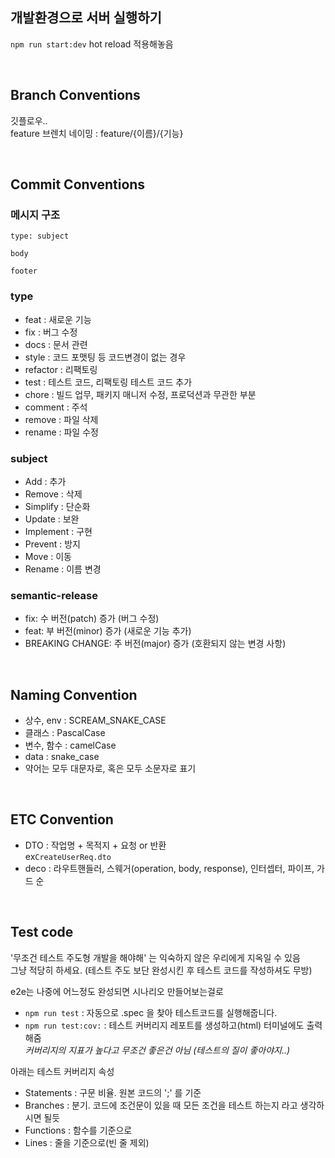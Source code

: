 ## 개발환경으로 서버 실행하기

`npm run start:dev` hot reload 적용해놓음

<br />

## Branch Conventions
깃플로우..\
feature 브렌치 네이밍 : feature/{이름}/{기능} 

<br />

## Commit Conventions

### 메시지 구조
```
type: subject

body

footer
```

### type
- feat : 새로운 기능
- fix : 버그 수정
- docs : 문서 관련
- style : 코드 포맷팅 등 코드변경이 없는 경우
- refactor : 리팩토링
- test : 테스트 코드, 리팩토링 테스트 코드 추가
- chore : 빌드 업무, 패키지 매니저 수정, 프로덕션과 무관한 부분
- comment : 주석
- remove : 파일 삭제
- rename : 파일 수정

### subject
- Add : 추가
- Remove : 삭제
- Simplify : 단순화
- Update : 보완
- Implement : 구현
- Prevent : 방지
- Move : 이동
- Rename : 이름 변경

### semantic-release
- fix: 수 버전(patch) 증가 (버그 수정)
- feat: 부 버전(minor) 증가 (새로운 기능 추가)
- BREAKING CHANGE: 주 버전(major) 증가 (호환되지 않는 변경 사항)

<br />

## Naming Convention
- 상수, env : SCREAM_SNAKE_CASE
- 클래스 : PascalCase
- 변수, 함수 : camelCase
- data : snake_case
- 약어는 모두 대문자로, 혹은 모두 소문자로 표기

<br />

## ETC Convention
+ DTO : 작업명 + 목적지 + 요청 or 반환\
ex`CreateUserReq.dto`
+ deco : 라우트핸들러, 스웨거(operation, body, response), 인터셉터, 파이프, 가드 순

<br />

## Test code

'무조건 테스트 주도형 개발을 해야해' 는 익숙하지 않은 우리에게 지옥일 수 있음 \
그냥 적당히 하세요. (테스트 주도 보단 완성시킨 후 테스트 코드를 작성하셔도 무방)

e2e는 나중에 어느정도 완성되면 시나리오 만들어보는걸로

+ `npm run test` : 자동으로 .spec 을 찾아 테스트코드를 실행해줍니다.
+ `npm run test:cov:` : 테스트 커버리지 레포트를 생성하고(html) 터미널에도 출력해줌 \
	*커버리지의 지표가 높다고 무조건 좋은건 아님 (테스트의 질이 좋아야지..)*

아래는 테스트 커버리지 속성
+ Statements : 구문 비율. 원본 코드의 ';' 를 기준
+ Branches : 분기. 코드에 조건문이 있을 때 모든 조건을 테스트 하는지 라고 생각하시면 될듯
+ Functions : 함수를 기준으로
+ Lines : 줄을 기준으로(빈 줄 제외)

<br />